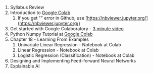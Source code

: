 1. Syllabus Review
1. Introduction to [Google Colab](https://colab.research.google.com)
   1. If you get "" error in Github, use [https://nbviewer.jupyter.org/](https://nbviewer.jupyter.org/)
1. Get started with Google Colaboratory - [3 minute video](https://www.youtube.com/watch?v=inN8seMm7UI)
1. Python Numpy Tutorial at [Google Colab](https://colab.research.google.com/drive/1TOOqWylczZ3V6NkPhWiHmWb4sXbBLagg)
1. Chapter 18 - Learning From Examples
   1. Univariate Linear Regression - Notebook at Colab
   1. Linear Regression - Notebook at Colab
   1. Logistic Regression (Classification) - Notebook at Colab
1. Designing and Implementing Feed-forward Neural Networks
1. Explainable AI
